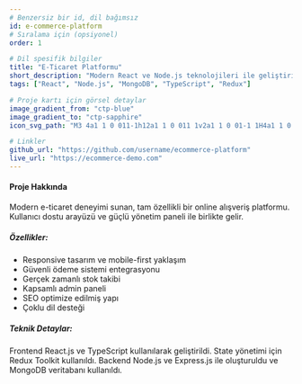 ```yaml
---
# Benzersiz bir id, dil bağımsız
id: e-commerce-platform 
# Sıralama için (opsiyonel)
order: 1

# Dil spesifik bilgiler
title: "E-Ticaret Platformu"
short_description: "Modern React ve Node.js teknolojileri ile geliştirilmiş tam özellikli e-ticaret platformu."
tags: ["React", "Node.js", "MongoDB", "TypeScript", "Redux"]

# Proje kartı için görsel detaylar
image_gradient_from: "ctp-blue"
image_gradient_to: "ctp-sapphire"
icon_svg_path: "M3 4a1 1 0 011-1h12a1 1 0 011 1v2a1 1 0 01-1 1H4a1 1 0 01-1-1V4zM3 10a1 1 0 011-1h6a1 1 0 011 1v6a1 1 0 01-1 1H4a1 1 0 01-1-1v-6zM14 9a1 1 0 00-1 1v6a1 1 0 001 1h2a1 1 0 001-1v-6a1 1 0 00-1-1h-2z"

# Linkler
github_url: "https://github.com/username/ecommerce-platform"
live_url: "https://ecommerce-demo.com"
---
```


<h4 class="text-xl font-semibold mb-4 text-ctp-lavender">Proje Hakkında</h4>
<p class="mb-4">Modern e-ticaret deneyimi sunan, tam özellikli bir online alışveriş platformu. Kullanıcı dostu arayüzü ve güçlü yönetim paneli ile birlikte gelir.</p>

<h5 class="text-lg font-semibold mb-3 text-ctp-blue">Özellikler:</h5>
<ul class="list-disc list-inside mb-4 space-y-1">
    <li>Responsive tasarım ve mobile-first yaklaşım</li>
    <li>Güvenli ödeme sistemi entegrasyonu</li>
    <li>Gerçek zamanlı stok takibi</li>
    <li>Kapsamlı admin paneli</li>
    <li>SEO optimize edilmiş yapı</li>
    <li>Çoklu dil desteği</li>
</ul>

<h5 class="text-lg font-semibold mb-3 text-ctp-green">Teknik Detaylar:</h5>
<p class="mb-4">Frontend React.js ve TypeScript kullanılarak geliştirildi. State yönetimi için Redux Toolkit kullanıldı. Backend Node.js ve Express.js ile oluşturuldu ve MongoDB veritabanı kullanıldı.</p>